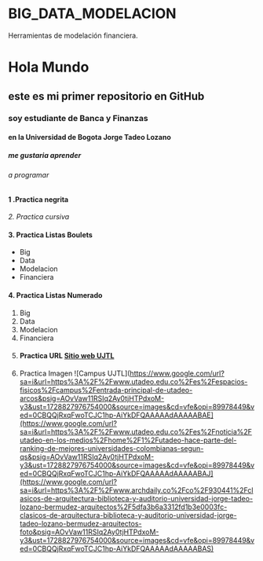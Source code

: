 # BIG_DATA_MODELACION
Herramientas de modelación financiera. 
# Hola Mundo
## este es mi primer repositorio en GitHub
### soy estudiante de Banca y Finanzas
#### en la Universidad de Bogota Jorge Tadeo Lozano
##### me gustaria aprender
###### a programar
#### **1 .Practica negrita**
*2. Practica cursiva*
#### 3. Practica Listas Boulets
* Big
* Data
* Modelacion
* Financiera
#### 4. Practica Listas Numerado
1. Big
2. Data
3. Modelacion
4. Financiera
5. #### Practica URL [Sitio web UJTL](https://utadeovirtual.utadeo.edu.co/)
6. Practica Imagen ![Campus UJTL](https://www.google.com/url?sa=i&url=https%3A%2F%2Fwww.utadeo.edu.co%2Fes%2Fespacios-fisicos%2Fcampus%2Fentrada-principal-de-utadeo-arcos&psig=AOvVaw11RSIq2Ay0tjHTPdxoM-y3&ust=1728827976754000&source=images&cd=vfe&opi=89978449&ved=0CBQQjRxqFwoTCJC1hp-AiYkDFQAAAAAdAAAAABAE](https://www.google.com/url?sa=i&url=https%3A%2F%2Fwww.utadeo.edu.co%2Fes%2Fnoticia%2Futadeo-en-los-medios%2Fhome%2F1%2Futadeo-hace-parte-del-ranking-de-mejores-universidades-colombianas-segun-qs&psig=AOvVaw11RSIq2Ay0tjHTPdxoM-y3&ust=1728827976754000&source=images&cd=vfe&opi=89978449&ved=0CBQQjRxqFwoTCJC1hp-AiYkDFQAAAAAdAAAAABAJ](https://www.google.com/url?sa=i&url=https%3A%2F%2Fwww.archdaily.co%2Fco%2F930441%2Fclasicos-de-arquitectura-biblioteca-y-auditorio-universidad-jorge-tadeo-lozano-bermudez-arquitectos%2F5dfa3b6a3312fd1b3e0003fc-clasicos-de-arquitectura-biblioteca-y-auditorio-universidad-jorge-tadeo-lozano-bermudez-arquitectos-foto&psig=AOvVaw11RSIq2Ay0tjHTPdxoM-y3&ust=1728827976754000&source=images&cd=vfe&opi=89978449&ved=0CBQQjRxqFwoTCJC1hp-AiYkDFQAAAAAdAAAAABAS)
   
